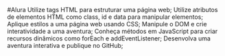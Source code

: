 #Alura
Utilize tags HTML para estruturar uma página web;
Utilize atributos de elementos HTML como class, id e data para manipular elementos;
Aplique estilos a uma página web usando CSS;
Manipule o DOM e crie interatividade a uma aventura;
Conheça métodos em JavaScript para criar recursos dinâmicos como forEach e addEventListener;
Desenvolva uma aventura interativa e publique no GitHub;
